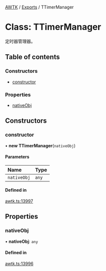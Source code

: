 [AWTK](../README.md) / [Exports](../modules.md) / TTimerManager

# Class: TTimerManager

定时器管理器。

## Table of contents

### Constructors

- [constructor](TTimerManager.md#constructor)

### Properties

- [nativeObj](TTimerManager.md#nativeobj)

## Constructors

### constructor

• **new TTimerManager**(`nativeObj`)

#### Parameters

| Name | Type |
| :------ | :------ |
| `nativeObj` | `any` |

#### Defined in

[awtk.ts:13997](https://github.com/zlgopen/awtk-binding/blob/527f1f8/tools/code_gen/js/output/awtk.ts#L13997)

## Properties

### nativeObj

• **nativeObj**: `any`

#### Defined in

[awtk.ts:13996](https://github.com/zlgopen/awtk-binding/blob/527f1f8/tools/code_gen/js/output/awtk.ts#L13996)
